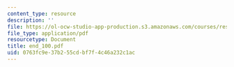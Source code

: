```yaml
---
content_type: resource
description: ''
file: https://ol-ocw-studio-app-production.s3.amazonaws.com/courses/res-6-001-continuum-electromechanics-spring-2009/0763fc9e37b255cdbf7f4c46a232c1ac_end_100.pdf
file_type: application/pdf
resourcetype: Document
title: end_100.pdf
uid: 0763fc9e-37b2-55cd-bf7f-4c46a232c1ac
---
```


